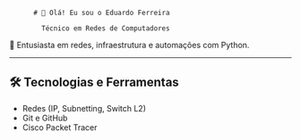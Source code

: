           # 👋 Olá! Eu sou o Eduardo Ferreira

            Técnico em Redes de Computadores
📡 Entusiasta em redes, infraestrutura e automações com Python.


---

## 🛠️ Tecnologias e Ferramentas

- Redes (IP, Subnetting, Switch L2)
- Git e GitHub
- Cisco Packet Tracer

